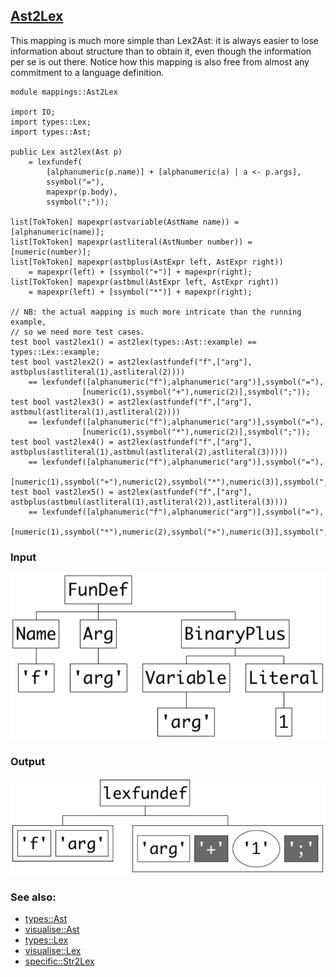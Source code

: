 ## [Ast2Lex](https://github.com/grammarware/bx-parsing/blob/master/src/mappings/Ast2Lex.rsc)

This mapping is much more simple than Lex2Ast: it is always easier to lose information
about structure than to obtain it, even though the information per se is out there.
Notice how this mapping is also free from almost any commitment to a language definition.

```
module mappings::Ast2Lex

import IO;
import types::Lex;
import types::Ast;

public Lex ast2lex(Ast p)
    = lexfundef(
        [alphanumeric(p.name)] + [alphanumeric(a) | a <- p.args],
        ssymbol("="),
        mapexpr(p.body),
        ssymbol(";")); 

list[TokToken] mapexpr(astvariable(AstName name)) = [alphanumeric(name)];
list[TokToken] mapexpr(astliteral(AstNumber number)) = [numeric(number)];
list[TokToken] mapexpr(astbplus(AstExpr left, AstExpr right))
    = mapexpr(left) + [ssymbol("+")] + mapexpr(right);
list[TokToken] mapexpr(astbmul(AstExpr left, AstExpr right))
    = mapexpr(left) + [ssymbol("*")] + mapexpr(right);

// NB: the actual mapping is much more intricate than the running example,
// so we need more test cases.
test bool vast2lex1() = ast2lex(types::Ast::example) == types::Lex::example;
test bool vast2lex2() = ast2lex(astfundef("f",["arg"], astbplus(astliteral(1),astliteral(2))))
    == lexfundef([alphanumeric("f"),alphanumeric("arg")],ssymbol("="),
                [numeric(1),ssymbol("+"),numeric(2)],ssymbol(";"));
test bool vast2lex3() = ast2lex(astfundef("f",["arg"], astbmul(astliteral(1),astliteral(2))))
    == lexfundef([alphanumeric("f"),alphanumeric("arg")],ssymbol("="),
                [numeric(1),ssymbol("*"),numeric(2)],ssymbol(";"));
test bool vast2lex4() = ast2lex(astfundef("f",["arg"], astbplus(astliteral(1),astbmul(astliteral(2),astliteral(3)))))
    == lexfundef([alphanumeric("f"),alphanumeric("arg")],ssymbol("="),
                [numeric(1),ssymbol("+"),numeric(2),ssymbol("*"),numeric(3)],ssymbol(";"));
test bool vast2lex5() = ast2lex(astfundef("f",["arg"], astbplus(astbmul(astliteral(1),astliteral(2)),astliteral(3))))
    == lexfundef([alphanumeric("f"),alphanumeric("arg")],ssymbol("="),
                [numeric(1),ssymbol("*"),numeric(2),ssymbol("+"),numeric(3)],ssymbol(";"));
```

### Input

![Input](https://github.com/grammarware/bx-parsing/raw/master/img/Ast.png)

### Output

![Output](https://github.com/grammarware/bx-parsing/raw/master/img/Lex.png)

### See also:
* [types::Ast](https://github.com/grammarware/bx-parsing/blob/master/src/types/Ast.rsc)
* [visualise::Ast](https://github.com/grammarware/bx-parsing/blob/master/src/visualise/Ast.rsc)
* [types::Lex](https://github.com/grammarware/bx-parsing/blob/master/src/types/Lex.rsc)
* [visualise::Lex](https://github.com/grammarware/bx-parsing/blob/master/src/visualise/Lex.rsc)
* [specific::Str2Lex](https://github.com/grammarware/bx-parsing/blob/master/src/specific/Str2Lex.rsc)
